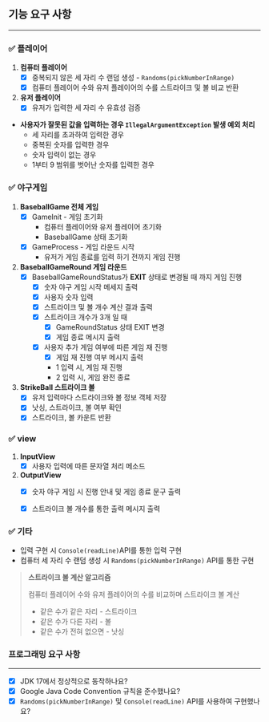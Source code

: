 ## **기능 요구 사항**

---

### **✅ 플레이어**

1. **컴퓨터 플레이어**
    - [x]  중복되지 않은 세 자리 수 랜덤 생성 - `Randoms(pickNumberInRange)`
    - [x]  컴퓨터 플레이어 수와 유저 플레이어의 수를 스트라이크 및 볼 비교 반환

1. **유저 플레이어**
    - [x]  유저가 입력한 세 자리 수 유효성 검증

- **사용자가 잘못된 값을 입력하는 경우 `IllegalArgumentException` 발생 예외 처리**
    - 세 자리를 초과하여 입력한 경우
    - 중복된 숫자를 입력한 경우
    - 숫자 입력이 없는 경우
    - 1부터 9 범위를 벗어난 숫자를 입력한 경우

### **✅ 야구게임**

1. **BaseballGame 전체 게임**
    - [x]  GameInit - 게임 초기화
        - 컴퓨터 플레이어와 유저 플레이어 초기화
        - BaseballGame 상태 초기화
    - [x]  GameProcess - 게임 라운드 시작
        - 유저가 게임 종료를 입력 하기 전까지 게임 진행
2. **BaseballGameRound 게임 라운드**
    - [x]  BaseballGameRoundStatus가 **EXIT** 상태로 변경될 때 까지 게임 진행
        - [x]  숫자 야구 게임 시작 메세지 출력
        - [x]  사용자 숫자 입력
        - [x]  스트라이크 및 볼 개수 계산 결과 출력
        - [x]  스트라이크 개수가 3개 일 때
            - [x]  GameRoundStatus 상태 EXIT 변경
            - [x]  게임 종료 메시지 출력
        - [x]  사용자 추가 게임 여부에 따른 게임 재 진행
            - [x]  게임 재 진행 여부 메시지 출력
            - 1 입력 시, 게임 재 진행
            - 2 입력 시, 게임 완전 종료

3. **StrikeBall 스트라이크 볼**
    - [x]  유저 입력마다 스트라이크와 볼 정보 객체 저장
    - [x]  낫싱, 스트라이크, 볼 여부 확인
    - [x]  스트라이크, 볼 카운트 반환

### ✅ view

1. **InputView**
    - [x]  사용자 입력에 따른 문자열 처리 메소드
2. **OutputView**
    - [x]  숫자 야구 게임 시 진행 안내 및 게임 종료 문구 출력
    - [x]  스트라이크 볼 개수를 통한 출력 메시지 출력


### ✅ **기타**

- 입력 구현 시 `Console(readLine)`API를 통한 입력 구현
- 컴퓨터 세 자리 수 랜덤 생성 시 `Randoms(pickNumberInRange)` API를 통한 구현

> **스트라이크 볼 계산 알고리즘**
>
>
> 컴퓨터 플레이어 수와 유저 플레이어의 수를 비교하며 스트라이크 볼 계산
>
> - 같은 수가 같은 자리 - 스트라이크
> - 같은 수가 다른 자리 - 볼
> - 같은 수가 전혀 없으면 - 낫싱

### 프로그래밍 요구 사항

---

- [x]  JDK 17에서 정상적으로 동작하나요?
- [x]  Google Java Code Convention 규칙을 준수했나요?
- [x]  `Randoms(pickNumberInRange)` 및 `Console(readLine)` API를 사용하여 구현했나요?